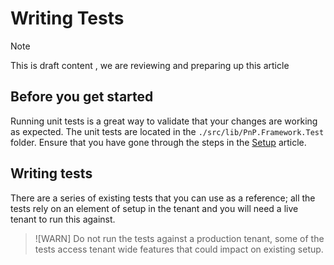 # Writing Tests

> [!Note]
> This is draft content , we are reviewing and preparing up this article

## Before you get started

Running unit tests is a great way to validate that your changes are working as expected.  The unit tests are located in the `./src/lib/PnP.Framework.Test` folder.
Ensure that you have gone through the steps in the [Setup](setup.md) article.

## Writing tests

There are a series of existing tests that you can use as a reference; all the tests rely on an element of setup in the tenant and you will need a live tenant to run this against.

> ![WARN]
> Do not run the tests against a production tenant, some of the tests access tenant wide features that could impact on existing setup.